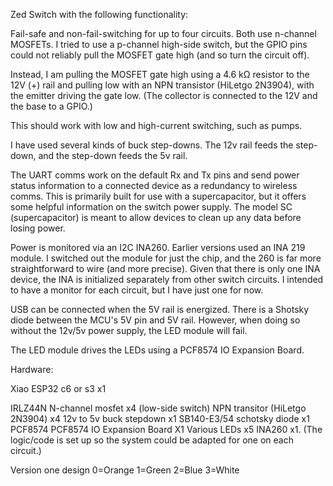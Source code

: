 Zed Switch with the following functionality:

Fail-safe and non-fail-switching for up to four circuits. Both use n-channel MOSFETs. I tried to use a p-channel high-side switch, but the GPIO pins could not reliably pull the MOSFET gate high (and so turn the circuit off).

Instead, I am pulling the MOSFET gate high using a 4.6 kΩ resistor to the 12V (+) rail and pulling low with an NPN transistor (HiLetgo 2N3904), with the emitter driving the gate low. (The collector is connected to the 12V and the base to a GPIO.)

This should work with low and high-current switching, such as pumps.

I have used several kinds of buck step-downs. The 12v rail feeds the step-down, and the step-down feeds the 5v rail. 

The UART comms work on the default Rx and Tx pins and send power status information to a connected device as a redundancy to wireless comms. This is primarily built for use with a supercapacitor, but it offers some helpful information on the switch power supply. The model SC (supercapacitor) is meant to allow devices to clean up any data before losing power.

Power is monitored via an I2C INA260. Earlier versions used an INA 219 module. I switched out the module for just the chip, and the 260 is far more straightforward to wire (and more precise). Given that there is only one INA device, the INA is initialized separately from other switch circuits. I intended to have a monitor for each circuit, but I have just one for now.

USB can be connected when the 5V rail is energized. There is a Shotsky diode between the MCU's 5V pin and 5V rail. However, when doing so without the 12v/5v power supply, the LED module will fail. 

The LED module drives the LEDs using a PCF8574 IO Expansion Board. 

Hardware:

Xiao ESP32 c6 or s3 x1

IRLZ44N N-channel mosfet x4  (low-side switch)
NPN transitor (HiLetgo 2N3904) x4
12v to 5v buck stepdown x1
SB140-E3/54 schotsky diode x1
PCF8574 PCF8574 IO Expansion Board X1
Various LEDs x5
INA260 x1. (The logic/code is set up so the system could be adapted for one on each circuit.)

Version one design
0=Orange
1=Green
2=Blue
3=White
